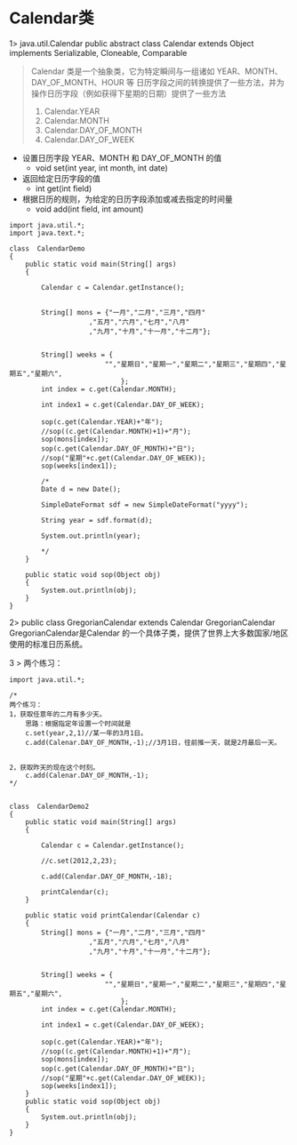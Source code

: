 # Calendar类
1> java.util.Calendar 	public abstract class Calendar extends Object implements Serializable, Cloneable, Comparable<Calendar>

> Calendar 类是一个抽象类，它为特定瞬间与一组诸如 YEAR、MONTH、DAY_OF_MONTH、HOUR 等 日历字段之间的转换提供了一些方法，并为操作日历字段（例如获得下星期的日期）提供了一些方法
> 1. Calendar.YEAR
> 2. Calendar.MONTH
> 3. Calendar.DAY_OF_MONTH
> 4. Calendar.DAY_OF_WEEK

- 设置日历字段 YEAR、MONTH 和 DAY_OF_MONTH 的值
    - void set(int year, int month, int date)
- 返回给定日历字段的值
    - int get(int field)
- 根据日历的规则，为给定的日历字段添加或减去指定的时间量
    - void add(int field, int amount)


```
import java.util.*;
import java.text.*;

class  CalendarDemo
{
	public static void main(String[] args) 
	{

		Calendar c = Calendar.getInstance();


		String[] mons = {"一月","二月","三月","四月"
					,"五月","六月","七月","八月"
					,"九月","十月","十一月","十二月"};


		String[] weeks = {
						"","星期日","星期一","星期二","星期三","星期四","星期五","星期六",
							};		
		int index = c.get(Calendar.MONTH);

		int index1 = c.get(Calendar.DAY_OF_WEEK);

		sop(c.get(Calendar.YEAR)+"年");
		//sop((c.get(Calendar.MONTH)+1)+"月");
		sop(mons[index]);
		sop(c.get(Calendar.DAY_OF_MONTH)+"日");
		//sop("星期"+c.get(Calendar.DAY_OF_WEEK));
		sop(weeks[index1]);

		/*
		Date d = new Date();

		SimpleDateFormat sdf = new SimpleDateFormat("yyyy");

		String year = sdf.format(d);

		System.out.println(year);

		*/
	}

	public static void sop(Object obj)
	{
		System.out.println(obj);
	}
}

```

2> public class GregorianCalendar extends Calendar
GregorianCalendar   
GregorianCalendar是Calendar 的一个具体子类，提供了世界上大多数国家/地区使用的标准日历系统。

3 > 两个练习：

```
import java.util.*;

/*
两个练习：
1，获取任意年的二月有多少天。
	思路：根据指定年设置一个时间就是 
	c.set(year,2,1)//某一年的3月1日。
	c.add(Calenar.DAY_OF_MONTH,-1);//3月1日，往前推一天，就是2月最后一天。


2，获取昨天的现在这个时刻。
	c.add(Calenar.DAY_OF_MONTH,-1);
*/


class  CalendarDemo2
{
	public static void main(String[] args) 
	{

		Calendar c = Calendar.getInstance();

		//c.set(2012,2,23);

		c.add(Calendar.DAY_OF_MONTH,-18);
		
		printCalendar(c);
	}

	public static void printCalendar(Calendar c)
	{
		String[] mons = {"一月","二月","三月","四月"
					,"五月","六月","七月","八月"
					,"九月","十月","十一月","十二月"};


		String[] weeks = {
						"","星期日","星期一","星期二","星期三","星期四","星期五","星期六",
							};		
		int index = c.get(Calendar.MONTH);

		int index1 = c.get(Calendar.DAY_OF_WEEK);

		sop(c.get(Calendar.YEAR)+"年");
		//sop((c.get(Calendar.MONTH)+1)+"月");
		sop(mons[index]);
		sop(c.get(Calendar.DAY_OF_MONTH)+"日");
		//sop("星期"+c.get(Calendar.DAY_OF_WEEK));
		sop(weeks[index1]);
	}
	public static void sop(Object obj)
	{
		System.out.println(obj);
	}
}

```

